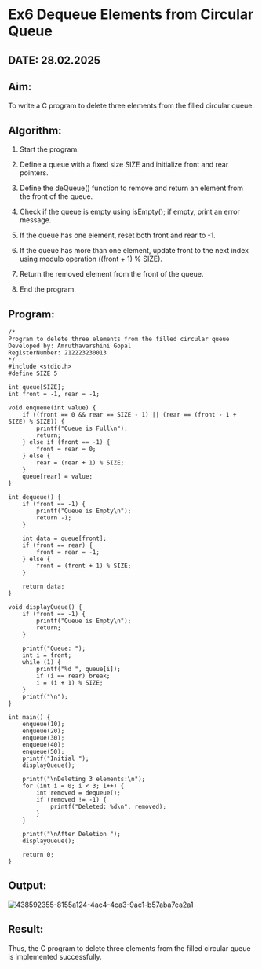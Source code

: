 # Ex6 Dequeue Elements from Circular Queue

## DATE: 28.02.2025

## Aim:

To write a C program to delete three elements from the filled circular queue.

## Algorithm:

1. Start the program.

2. Define a queue with a fixed size SIZE and initialize front and rear pointers.

3. Define the deQueue() function to remove and return an element from the front of the queue.

4. Check if the queue is empty using isEmpty(); if empty, print an error message.

5. If the queue has one element, reset both front and rear to -1.

6. If the queue has more than one element, update front to the next index using modulo 
operation ((front + 1) % SIZE).

7. Return the removed element from the front of the queue.

8. End the program.

## Program:
```
/*
Program to delete three elements from the filled circular queue
Developed by: Amruthavarshini Gopal
RegisterNumber: 212223230013
*/
#include <stdio.h>
#define SIZE 5

int queue[SIZE];
int front = -1, rear = -1;

void enqueue(int value) {
    if ((front == 0 && rear == SIZE - 1) || (rear == (front - 1 + SIZE) % SIZE)) {
        printf("Queue is Full\n");
        return;
    } else if (front == -1) {
        front = rear = 0;
    } else {
        rear = (rear + 1) % SIZE;
    }
    queue[rear] = value;
}

int dequeue() {
    if (front == -1) {
        printf("Queue is Empty\n");
        return -1;
    }

    int data = queue[front];
    if (front == rear) {
        front = rear = -1;  
    } else {
        front = (front + 1) % SIZE;
    }

    return data;
}

void displayQueue() {
    if (front == -1) {
        printf("Queue is Empty\n");
        return;
    }

    printf("Queue: ");
    int i = front;
    while (1) {
        printf("%d ", queue[i]);
        if (i == rear) break;
        i = (i + 1) % SIZE;
    }
    printf("\n");
}

int main() {
    enqueue(10);
    enqueue(20);
    enqueue(30);
    enqueue(40);
    enqueue(50);
    printf("Initial ");
    displayQueue();

    printf("\nDeleting 3 elements:\n");
    for (int i = 0; i < 3; i++) {
        int removed = dequeue();
        if (removed != -1) {
            printf("Deleted: %d\n", removed);
        }
    }

    printf("\nAfter Deletion ");
    displayQueue();

    return 0;
}
```

## Output:

![438592355-8155a124-4ac4-4ca3-9ac1-b57aba7ca2a1](https://github.com/user-attachments/assets/668827aa-3062-4e59-beb0-2d6578acad9d)


## Result:

Thus, the C program to delete three elements from the filled circular queue is implemented successfully.

